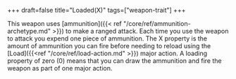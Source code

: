 +++
draft=false
title="Loaded(X)"
tags=["weapon-trait"]
+++

This weapon uses [ammunition]({{< ref "/core/ref/ammunition-archetype.md" >}}) to make a ranged attack. Each time you use the weapon to attack you expend one piece of ammunition. The X property is the amount of ammunition you can fire before needing to reload using the [Load]({{<ref "/core/ref/load-action.md" >}}) major action. A loading property of zero (0) means that you can draw the ammunition and fire the weapon as part of one major action.
